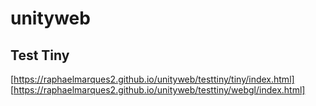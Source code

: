 # unityweb

## Test Tiny
[https://raphaelmarques2.github.io/unityweb/testtiny/tiny/index.html]
[https://raphaelmarques2.github.io/unityweb/testtiny/webgl/index.html]
